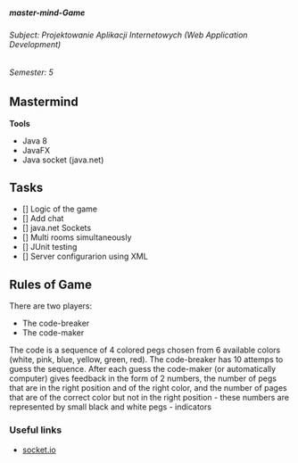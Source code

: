 #####  master-mind-Game
###### Subject: Projektowanie Aplikacji Internetowych (Web Application Development)
###### Semester: 5
## Mastermind 
**Tools**
- Java 8
- JavaFX
- Java socket (java.net)

## Tasks
- [] Logic of the game
- [] Add chat 
- [] java.net Sockets
- [] Multi rooms simultaneously
- [] JUnit testing
- [] Server configurarion using XML

## Rules of Game
There are two players:
  - The code-breaker
  - The code-maker

The code is a sequence of 4 colored pegs chosen from 6 available colors (white, pink, blue, yellow, green, red).
The code-breaker has 10 attemps to guess the sequence. After each guess the code-maker (or automatically computer) gives feedback in the form of 2 numbers, the number of pegs that are in the right position and of the right color, and the number of pages that are of the correct color but not in the right position - these numbers are represented by small black and white pegs - indicators

### Useful links
- [socket.io](https://socket.io/docs/rooms-and-namespaces/)

